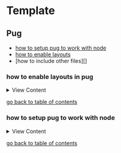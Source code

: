 # Template

## Pug

- [how to setup pug to work with node][setup-pug]
- [how to enable layouts][pug-layout]
- [how to include other files][]


[pug-layout]:#how-to-enable-layouts-in-pug
[setup-pug]:#how-to-setup-pug-to-work-with-node
[home]:#template


### how to enable layouts in pug

<details>
<summary>
View Content
</summary>

:link: **Reference**
- [stackoverflow](https://stackoverflow.com/questions/5858218/how-can-i-render-inline-javascript-with-jade-pug)
---

It's a pretty simple code you have to implement to direct where your layout files are located  in the `app.js` file. And, then you have to extend the layout in the pug file you want like you will see in the example.

```js
// Within your app.js file make sure add the app.locals.basedir property
app.set("view engine","pug");
app.locals.basedir = path.join(__dirname,"mvc/views"); // setting the layout path
app.set("views",path.join(__dirname,"mvc/views")); 
app.use(express.static(path.join(__dirname,'public')));
app.use(body.json());
app.use(body.urlencoded({extended:true}));
app.use(cookie());

```

1. Create your layout file 

```
  touch mvc/views/layouts/layout.pug
```

2. Add some code like this 

```html
//- layout.pug
doctype html
html(lang='en')
  head
    link(href="https://cdn.jsdelivr.net/npm/bootstrap@5.0.2/dist/css/bootstrap.min.css" rel="stylesheet" integrity="sha384-EVSTQN3/azprG1Anm3QDgpJLIm9Nao0Yz1ztcQTwFspd3yD65VohhpuuCOmLASjC" crossorigin="anonymous")
    script(src="https://cdn.jsdelivr.net/npm/bootstrap@5.0.2/dist/js/bootstrap.bundle.min.js" integrity="sha384-MrcW6ZMFYlzcLA8Nl+NtUVF0sA7MsXsP1UyJoMp4YLEuNSfAP+JcXn/tWtIaxVXM" crossorigin="anonymous")
    title My Site - Pug!

  body(class="bg-light")
    block content
    footer 

```

3. Now in the file that you want to extend the layout add the `extends` keyword followed by the path relative to the current file

```
//- index.pug
extends /layouts/layout.pug 

block content 
    div(class="container mt-3 bg-white")
        h1(class="text-center") Hello, from Pug Again!
        form(method="post" action="/store/user")
            div(class="mb-3")
                label(for="exampleInputEmail1" class="form-label") Email address
                input(type="email" name="username" class="form-control" id="exampleInputEmail1" aria-describedby="emailHelp")
                div(id="emailHelp" class="form-text") We'll never share your email with anyone else.
            div(class="mb-3")
                label(for="exampleInputPassword1" class="form-label") Password
                input(type="password" name="password" class="form-control" id="exampleInputPassword1" )

            button(type="submit" class="btn btn-primary") Submit
```

that's pretty much it.

</details>

[go back to table of contents][home]

### how to setup pug to work with node

<details>
<summary>
View Content
</summary>

:link: **Reference**
- [using template engines with express](https://expressjs.com/en/guide/using-template-engines.html)
---

1. First install pug library

```
npm i pug --save
```

2. Now just add the `app.set()` method in your index file like so 

```js
var express = require('express');
var body = require('body-parser');
var cookie = require('cookie-parser');
var path = require('path');
var app = express();
var ip =  process.env.IP || 'localhost'; 
var cors = require("cors");
var port = process.env.PORT || 3001;
var routes = require('./mvc/routes/router')
require('dotenv').config();


app.use(cors());
app.set("view engine","pug");// this is only method you need to set to get pug to run
app.set("views",path.join(__dirname,"mvc/views")); // also you need set the views path as well
app.use(express.static(path.join(__dirname,'public')));
app.use(body.json());
app.use(body.urlencoded({extended:true}));
app.use(cookie());

app.use("/", routes);

app.use(function(req,res,next){
	if(res.status(404)){
	  res.render('error/400');
	}

    next();
});

app.use(function(err,req,res,next){
      if(res.status(500)){
    	  var title = err;
        res.render('error/500',{errTitle:title});
    }else if(res.status(502)){
        res.render('error/500',{errTitle:502});
    }else if(res.status(503)){
        res.render('error/500',{errTitle:503});
    }
})


app.listen(port, ip, function(){
    var n = process.env.APP_ENV;
    const code = require('crypto').randomBytes(64).toString('hex');
    console.log("node connected to "+port);
    console.log("node environment is in "+n)
})

```

3. Honestly, that's about it. I was surprised it was that easy

</details>

[go back to table of contents][home]
